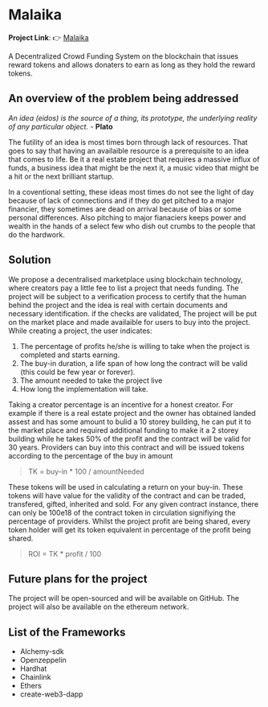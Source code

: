 # Malaika
**Project Link**: 👉 [Malaika](https://<todo>/)

A Decentralized Crowd Funding System on the blockchain that issues reward tokens and allows donaters to earn as long as they hold the reward tokens.

## An overview of the problem being addressed
 *An idea (eidos) is the source of a thing, its prototype, the underlying reality of any particular object.* - **Plato**

The futility of an idea is most times born through lack of resources. That goes to say that having an availaible resource is a prerequisite to an idea that comes to life. Be it a real estate project that requires a massive influx of funds, a business idea that might be the next it, a music video that might be a hit or the next brilliant startup. 

In a coventional setting, these ideas most times do not see the light of day because of lack of connections and if they do get pitched to a major financier, they sometimes are dead on arrival because of bias or some personal differences. Also pitching to major fianaciers keeps power and wealth in the hands of a select few who dish out crumbs to the people that do the hardwork.

## Solution

We propose a decentralised marketplace using blockchain technology, where creators pay a little fee to list a project that needs funding. The project will be subject to a verification process to certify that the human behind the project and the idea is real with certain documents and necessary identification. if the checks are validated, The project will be put on the market place and made availaible for users to buy into the project. While creating a project, the user indicates:
1. The percentage of profits he/she is willing to take when the project is completed and starts earning.
2. The buy-in duration, a life span of how long the contract will be valid (this could be few year or forever).
3. The amount needed to take the project live
4. How long the implementation will take.

Taking a creator percentage is an incentive for a honest creator. For example if there is a real estate project and the owner has obtained landed assest and has some amount to bulid a 10 storey building, he can put it to the market place and required additional funding to make it a 2 storey building while he takes 50% of the profit and the contract will be valid for 30 years. Providers can buy into this contract and will be issued tokens according to the percentage of the buy in amount

>TK =  buy-in * 100 / amountNeeded

These tokens will be used in calculating a return on your buy-in. These tokens will have value for the validity of the contract and can be traded, transfered, gifted, inherited and sold. For any given contract instance, there can only be 100e18 of the contract token in circulation signifiying the percentage of providers. Whilst the project profit are being shared, every token holder will get its token equivalent in percentage of the profit being shared.

> ROI = TK * profit / 100

## Future plans for the project

The project will be open-sourced and will be available on GitHub. The project will also be available on the ethereum network.

## List of the Frameworks

- Alchemy-sdk
- Openzeppelin
- Hardhat
- Chainlink
- Ethers
- create-web3-dapp




